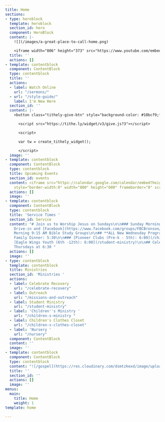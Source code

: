 ```yaml
---
title: Home
sections:
- type: heroblock
  template: heroblock
  section_id: hero
  component: HeroBlock
  content: |-
    ![](/images/a-great-place-to-call-home.png)

    <iframe width="806" height="373" src="https://www.youtube.com/embed/lyWutT2FNZQ" title="YouTube video player" frameborder="0" allow="accelerometer; autoplay; clipboard-write; encrypted-media; gyroscope; picture-in-picture" allowfullscreen></iframe>
  title: ''
  actions: []
- template: contentblock
  component: ContentBlock
  type: contentblock
  title: ''
  actions:
  - label: Watch Online
    url: "/sermons/"
  - url: "/style-guide/"
    label: I'm New Here
  section_id: ''
  content: |-
    <button class="tithely-give-btn" style="background-color: #10bcf9;font-family: inherit;font-weight: bold;font-size: 19px; padding: 15px 70px; border-radius: 4px; cursor: pointer; background-image: none; color: white; text-shadow: none; display: inline-block; float: none; border: none;" data-church-id="1302493">Give</button>

      <script src="https://tithe.ly/widget/v3/give.js?3"></script>

      <script>

      var tw = create_tithely_widget();

      </script>
  image: ''
- template: contentblock
  component: ContentBlock
  type: contentblock
  title: Upcoming Events
  section_id: events
  content: <iframe src="https://calendar.google.com/calendar/embed?height=600&wkst=1&bgcolor=%234285F4&ctz=America%2FNew_York&showPrint=0&showNav=1&showTitle=1&showTabs=1&showCalendars=1&showTz=0&title=Upcoming%20Events%20&src=ZmJjYnJvbnNvbkBnbWFpbC5jb20&color=%237CB342"
    style="border-width:0" width="800" height="600" frameborder="0" scrolling="no"></iframe>
  actions: []
  image: ''
- template: contentblock
  component: ContentBlock
  type: contentblock
  title: 'Service Times '
  section_id: Service
  content: "# Join us to Worship Jesus on Sundays\n\n### Sunday Morning 10:30 AM In-person,
    Drive-in and [Facebook](https://www.facebook.com/groups/FBCBronson/)\n\n### Sunday
    Morning 9:15 AM Bible Study Groups\n\n## **ALL New Wednesday Programs**\n\n###
    Family Dinner: 5:30\n\n### [Pioneer Clubs (Pre-k - 5th): 6:00](/children-s-ministry/)\n\n###
    [Eagle Wings Youth (6th -12th): 6:00](/student-ministry)\n\n## Celebrate Recovery
    Thursdays at 6:30 "
  actions: []
  image: ''
- type: contentblock
  template: contentblock
  title: Ministries
  section_id: 'Ministries '
  actions:
  - label: Celebrate Recovery
    url: "/celebrate-recovery"
  - label: Outreach
    url: "/missions-and-outreach"
  - label: Student Ministry
    url: "/student-ministry"
  - label: 'Children''s Ministry '
    url: "/children-s-ministry "
  - label: Children's Clothes Closet
    url: "/children-s-clothes-closet"
  - label: 'Nursery '
    url: "/nursery"
  component: ContentBlock
  content: ''
  image: ''
- template: contentblock
  component: ContentBlock
  type: contentblock
  content: "![/gospel](https://res.cloudinary.com/dsmtzkexd/image/upload/q_auto:good/v1607537160/IMG_2359.png)"
  title: ''
  section_id: ''
  actions: []
  image: ''
menus:
  main:
    title: Home
    weight: 1
template: home

---
```

